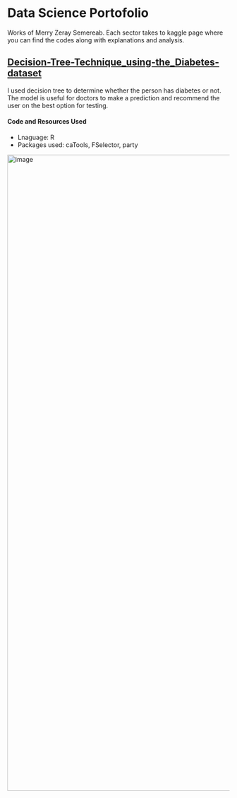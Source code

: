 # Data Science Portofolio
Works of Merry Zeray Semereab. 
Each sector takes to kaggle page where you can find the codes along with explanations and analysis.

## [Decision-Tree-Technique_using-the_Diabetes-dataset](https://www.kaggle.com/code/merryzeray/decision-tree-technique-using-the-diabetes-dataset)
I used decision tree to determine whether the person has diabetes or not. The model is useful for doctors to make a prediction and recommend the user on the best option for testing. 
#### Code and Resources Used
* Lnaguage: R
* Packages used: caTools, FSelector, party
<img width="1440" alt="image" src="https://user-images.githubusercontent.com/59441158/199807465-58f23dbe-7959-4b93-884f-535017cc1589.png">







